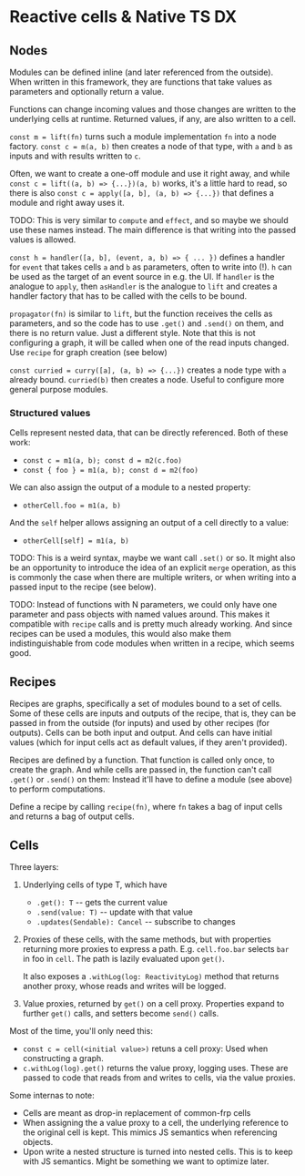 # Reactive cells & Native TS DX

## Nodes

Modules can be defined inline (and later referenced from the outside). When
written in this framework, they are functions that take values as parameters and
optionally return a value.

Functions can change incoming values and those changes are written to the
underlying cells at runtime. Returned values, if any, are also written to a
cell.

`const m = lift(fn)` turns such a module implementation `fn` into a node
factory. `const c = m(a, b)` then creates a node of that type, with `a` and `b`
as inputs and with results written to `c`.

Often, we want to create a one-off module and use it right away, and while
`const c = lift((a, b) => {...})(a, b)` works, it's a little hard to read, so
there is also `const c = apply([a, b], (a, b) => {...})` that defines a module
and right away uses it.

TODO: This is very similar to `compute` and `effect`, and so maybe we should use
these names instead. The main difference is that writing into the passed values
is allowed.

`const h = handler([a, b], (event, a, b) => { ... })` defines a handler for
`event` that takes cells `a` and `b` as parameters, often to write into (!). `h`
can be used as the target of an event source in e.g. the UI. If `handler` is the
analogue to `apply`, then `asHandler` is the analogue to `lift` and creates a
handler factory that has to be called with the cells to be bound.

`propagator(fn)` is similar to `lift`, but the function receives the cells as
parameters, and so the code has to use `.get()` and `.send()` on them, and there
is no return value. Just a different style. Note that this is not configuring a
graph, it will be called when one of the read inputs changed. Use `recipe` for
graph creation (see below)

`const curried = curry([a], (a, b) => {...})` creates a node type with `a`
already bound. `curried(b)` then creates a node. Useful to configure more
general purpose modules.

### Structured values

Cells represent nested data, that can be directly referenced. Both of these
work:

- `const c = m1(a, b); const d = m2(c.foo)`
- `const { foo } = m1(a, b); const d = m2(foo)`

We can also assign the output of a module to a nested property:

- `otherCell.foo = m1(a, b)`

And the `self` helper allows assigning an output of a cell directly to a value:

- `otherCell[self] = m1(a, b)`

TODO: This is a weird syntax, maybe we want call `.set()` or so. It might also
be an opportunity to introduce the idea of an explicit `merge` operation, as
this is commonly the case when there are multiple writers, or when writing into
a passed input to the recipe (see below).

TODO: Instead of functions with N parameters, we could only have one parameter
and pass objects with named values around. This makes it compatible with
`recipe` calls and is pretty much already working. And since recipes can be used
a modules, this would also make them indistinguishable from code modules when
written in a recipe, which seems good.

## Recipes

Recipes are graphs, specifically a set of modules bound to a set of cells. Some
of these cells are inputs and outputs of the recipe, that is, they can be passed
in from the outside (for inputs) and used by other recipes (for outputs). Cells
can be both input and output. And cells can have initial values (which for input
cells act as default values, if they aren't provided).

Recipes are defined by a function. That function is called only once, to create
the graph. And while cells are passed in, the function can't call `.get()` or
`.send()` on them: Instead it'll have to define a module (see above) to perform
computations.

Define a recipe by calling `recipe(fn)`, where `fn` takes a bag of input cells
and returns a bag of output cells.

## Cells

Three layers:

1. Underlying cells of type T, which have

   - `.get(): T` -- gets the current value
   - `.send(value: T)` -- update with that value
   - `.updates(Sendable): Cancel` -- subscribe to changes

2. Proxies of these cells, with the same methods, but with properties returning
   more proxies to express a path. E.g. `cell.foo.bar` selects `bar` in foo in
   `cell`. The path is lazily evaluated upon `get()`.

   It also exposes a `.withLog(log: ReactivityLog)` method that returns another
   proxy, whose reads and writes will be logged.

3. Value proxies, returned by `get()` on a cell proxy. Properties expand to
   further `get()` calls, and setters become `send()` calls.

Most of the time, you'll only need this:

- `const c = cell(<initial value>)` retuns a cell proxy: Used when constructing
  a graph.
- `c.withLog(log).get()` returns the value proxy, logging uses. These are passed
  to code that reads from and writes to cells, via the value proxies.

Some internas to note:

- Cells are meant as drop-in replacement of common-frp cells
- When assigning the a value proxy to a cell, the underlying reference to the
  original cell is kept. This mimics JS semantics when referencing objects.
- Upon write a nested structure is turned into nested cells. This is to keep
  with JS semantics. Might be something we want to optimize later.
